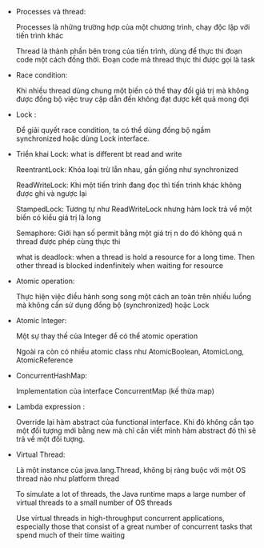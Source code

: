 - Processes và thread: 

    Processes là những trường hợp của một chương trình, chạy độc lập với tiến trình khác

    Thread là thành phần bên trong của tiến trình, dùng để thực thi đoạn code một cách đồng thời. Đoạn code mà thread thực thi được gọi là task

- Race condition: 

    Khi nhiều thread dùng chung một biến có thể thay đổi giá trị mà không được đồng bộ việc truy cập dẫn đến không đạt được kết quả mong đợi

- Lock : 

    Để giải quyết race condition, ta có thể dùng đồng bộ ngầm synchronized hoặc dùng Lock interface. 

- Triển khai Lock: what is different bt read and write

    ReentrantLock: Khóa loại trừ lẫn nhau, gần giống như synchronized

    ReadWriteLock: Khi một tiến trình đang đọc thì tiến trình khác không được ghi và ngược lại

    StampedLock: Tương tự như ReadWriteLock nhưng hàm lock trả về một biến có kiểu giá trị là long

    Semaphore: Giới hạn số permit bằng một giá trị n do đó không quá n thread được phép cùng thực thi

    what is deadlock: when a thread is hold a resource for a long time. Then other thread is blocked indenfinitely when waiting for resource

- Atomic operation: 

    Thực hiện việc điều hành song song một cách an toàn trên nhiều luồng mà không cần sử dụng đồng bộ (synchronized) hoặc Lock

- Atomic Integer:

    Một sự thay thế của Integer để có thể atomic operation

    Ngoài ra còn có nhiều atomic class như AtomicBoolean, AtomicLong, AtomicReference

- ConcurrentHashMap: 

    Implementation của interface ConcurrentMap (kế thừa map)

- Lambda expression :

    Override lại hàm abstract của functional interface. Khi đó không cần tạo một đối tượng mới bằng new mà chỉ cần viết mình hàm abstract đó thì sẽ trả về một đối tượng.

- Virtual Thread: 

    Là một instance của java.lang.Thread, không bị ràng buộc với một OS thread nào như platform thread

    To simulate a lot of threads, the Java runtime maps a large number of virtual threads to a small number of OS threads

    Use virtual threads in high-throughput concurrent applications, especially those that consist of a great number of concurrent tasks that spend much of their time waiting

    